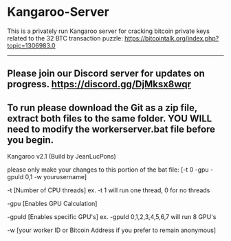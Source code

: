 # Kangaroo-Server

This is a privately run Kangaroo server for cracking bitcoin private keys related to the 32 BTC transaction puzzle: https://bitcointalk.org/index.php?topic=1306983.0

-----------------------------------------------------------------------------------------------------------------------------------------------------------------------------------
Please join our Discord server for updates on progress. https://discord.gg/DjMksx8wqr
-----------------------------------------------------------------------------------------------------------------------------------------------------------------------------------
To run please download the Git as a zip file, extract both files to the same folder. YOU WILL need to modify the workerserver.bat file before you begin.
-----------------------------------------------------------------------------------------------------------------------------------------------------------------------------------

Kangaroo v2.1 (Build by JeanLucPons)

please only make your changes to this portion of the bat file: [-t 0 -gpu -gpuId 0,1 -w yourusername]

-t [Number of CPU threads] ex. -t 1 will run one thread, 0 for no threads

-gpu [Enables GPU Calculation]

-gpuId [Enables specific GPU's] ex. -gpuId 0,1,2,3,4,5,6,7 will run 8 GPU's

-w [your worker ID or Bitcoin Address if you prefer to remain anonymous]

